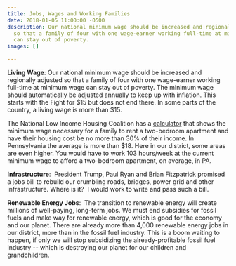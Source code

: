 ```yaml
---
title: Jobs, Wages and Working Families
date: 2018-01-05 11:00:00 -0500
description: Our national minimum wage should be increased and regionally adjusted
  so that a family of four with one wage-earner working full-time at minimum wage
  can stay out of poverty.
images: []

---
```

**Living Wage**: Our national minimum wage should be increased and regionally adjusted so that a family of four with one wage-earner working full-time at minimum wage can stay out of poverty.  The minimum wage should automatically be adjusted annually to keep up with inflation.  This starts with the Fight for $15 but does not end there.  In some parts of the country, a living wage is more than $15.  

The National Low Income Housing Coalition has a [calculator](http://nlihc.org/oor/ "calculator") that shows the minimum wage necessary for a family to rent a two-bedroom apartment and have their housing cost be no more than 30% of their income.  In Pennsylvania the average is more than $18.  Here in our district, some areas are even higher.  You would have to work 103 hours/week at the current minimum wage to afford a two-bedroom apartment, on average, in PA. 

**Infrastructure**:  President Trump, Paul Ryan and Brian Fitzpatrick promised a jobs bill to rebuild our crumbling roads, bridges, power grid and other infrastructure. Where is it?  I would work to write and pass such a bill.

**Renewable Energy Jobs**:  The transition to renewable energy will create millions of well-paying, long-term jobs.  We must end subsidies for fossil fuels and make way for renewable energy, which is good for the economy and our planet.  There are already more than 4,000 renewable energy jobs in our district, more than in the fossil fuel industry.  This is a boom waiting to happen, if only we will stop subsidizing the already-profitable fossil fuel industry -- which is destroying our planet for our children and grandchildren.
